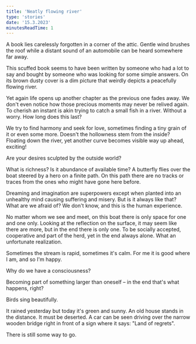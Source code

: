 ```yaml
---
title: 'Neatly flowing river'
type: 'stories'
date: '15.3.2023'
minutesReadTime: 1
---
```


A book lies carelessly forgotten in a corner of the attic. Gentle wind brushes the roof while a distant sound of an automobile can be heard somewhere far away.

This scuffed book seems to have been written by someone who had a lot to say and bought by someone who was looking for some simple answers. On its brown dusty cover is a dim picture that weirdly depicts a peacefully flowing river.

Yet again life opens up another chapter as the previous one fades away. We don't even notice how those precious moments may never be relived again. To cherish an instant is akin trying to catch a small fish in a river. Without a worry. How long does this last?

We try to find harmony and seek for love, sometimes finding a tiny grain of it or even some more. Doesn't the hollowness stem from the inside? Floating down the river, yet another curve becomes visible way up ahead, exciting!

Are your desires sculpted by the outside world?

What is richness? Is it abundance of available time? A butterfly flies over the boat steered by a hero on a finite path. On this path there are no tracks or traces from the ones who might have gone here before.

Dreaming and imagination are superpowers except when planted into an unhealthy mind causing suffering and misery. But is it always like that? What are we afraid of? We don't know, and this is the human experience.

No matter whom we see and meet, on this boat there is only space for one and one only. Looking at the reflection on the surface, it may seem like there are more, but in the end there is only one. To be socially accepted, cooperative and part of the herd, yet in the end always alone. What an unfortunate realization.  

Sometimes the stream is rapid, sometimes it's calm. For me it is good where I am, and so I'm happy.

Why do we have a consciousness?

Becoming part of something larger than oneself – in the end that's what happens, right?

Birds sing beautifully.

It rained yesterday but today it's green and sunny. An old house stands in the distance. It must be deserted. A car can be seen driving over the narrow wooden bridge right in front of a sign where it says: "Land of regrets".  

There is still some way to go.